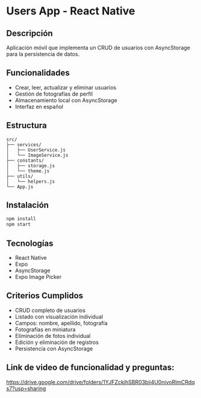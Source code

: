 # Users App - React Native

## Descripción
Aplicación móvil que implementa un CRUD de usuarios con AsyncStorage para la persistencia de datos.

## Funcionalidades
- Crear, leer, actualizar y eliminar usuarios
- Gestión de fotografías de perfil
- Almacenamiento local con AsyncStorage
- Interfaz en español

## Estructura
```
src/
├── services/
│   ├── UserService.js
│   └── ImageService.js
├── constants/
│   ├── storage.js
│   └── theme.js
├── utils/
│   └── helpers.js
└── App.js
```

## Instalación
```bash
npm install
npm start
```

## Tecnologías
- React Native
- Expo
- AsyncStorage
- Expo Image Picker

## Criterios Cumplidos
- CRUD completo de usuarios
- Listado con visualización individual
- Campos: nombre, apellido, fotografía
- Fotografías en miniatura
- Eliminación de fotos individual
- Edición y eliminación de registros
- Persistencia con AsyncStorage

## Link de video de funcionalidad y preguntas:
https://drive.google.com/drive/folders/1YJFZckjhSBR03bji4U0njvoRlmCRdqs7?usp=sharing